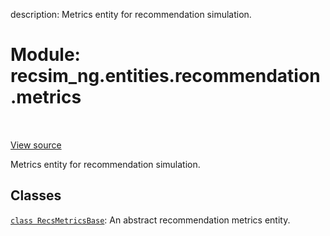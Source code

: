 description: Metrics entity for recommendation simulation.

<div itemscope itemtype="http://developers.google.com/ReferenceObject">
<meta itemprop="name" content="recsim_ng.entities.recommendation.metrics" />
<meta itemprop="path" content="Stable" />
</div>

# Module: recsim_ng.entities.recommendation.metrics

<!-- Insert buttons and diff -->

<table class="tfo-notebook-buttons tfo-api nocontent" align="left">

</table>

<a target="_blank" href="https://github.com/google-research/recsim_ng/tree/master/recsim_ng/entities/recommendation/metrics.py">View
source</a>

Metrics entity for recommendation simulation.

## Classes

[`class RecsMetricsBase`](../../../recsim_ng/entities/recommendation/metrics/RecsMetricsBase.md):
An abstract recommendation metrics entity.
